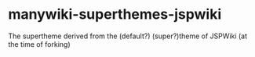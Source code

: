 # manywiki-superthemes-jspwiki
The supertheme derived from the (default?) (super?)theme of JSPWiki (at the time of forking)
